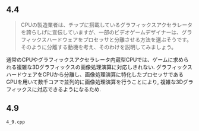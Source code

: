 ## 4.4
>CPUの製造業者は、チップに搭載しているグラフィックスアクセラレータを誇らしげに宣伝していますが、一部のビデオゲームデザイナーは、グラフィックスハードウェアをプロセッサと分離させる方法を選ぶそうです。そのように分離する動機を考え、そのわけを説明してみましょう。

通常のCPUやグラフィックスアクセラレータ内蔵型CPUでは、ゲームに求められる複雑な3Dグラフィックスの画像処理演算に対応しきれない.
グラフィックスハードウェアをCPUから分離し、画像処理演算に特化したプロセッサであるGPUを用いて数千コアで並列的に画像処理演算を行うことにより, 複雑な3Dグラフィックスに対応できるようになるため.

## 4.9
`4_9.cpp`
